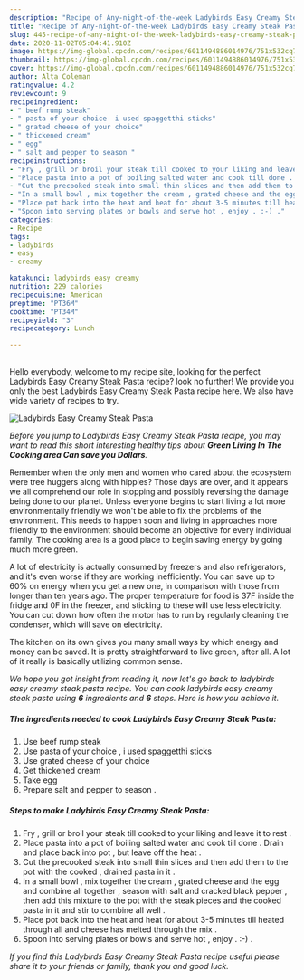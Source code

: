 ```yaml
---
description: "Recipe of Any-night-of-the-week Ladybirds Easy Creamy Steak Pasta"
title: "Recipe of Any-night-of-the-week Ladybirds Easy Creamy Steak Pasta"
slug: 445-recipe-of-any-night-of-the-week-ladybirds-easy-creamy-steak-pasta
date: 2020-11-02T05:04:41.910Z
image: https://img-global.cpcdn.com/recipes/6011494886014976/751x532cq70/ladybirds-easy-creamy-steak-pasta-recipe-main-photo.jpg
thumbnail: https://img-global.cpcdn.com/recipes/6011494886014976/751x532cq70/ladybirds-easy-creamy-steak-pasta-recipe-main-photo.jpg
cover: https://img-global.cpcdn.com/recipes/6011494886014976/751x532cq70/ladybirds-easy-creamy-steak-pasta-recipe-main-photo.jpg
author: Alta Coleman
ratingvalue: 4.2
reviewcount: 9
recipeingredient:
- " beef rump steak"
- " pasta of your choice  i used spaggetthi sticks"
- " grated cheese of your choice"
- " thickened cream"
- " egg"
- " salt and pepper to season "
recipeinstructions:
- "Fry , grill or broil your steak till cooked to your liking and leave it to rest ."
- "Place pasta into a pot of boiling salted water and cook till done . Drain and place back into pot , but leave off the heat ."
- "Cut the precooked steak into small thin slices and then add them to the pot with the cooked , drained pasta in it ."
- "In a small bowl , mix together the cream , grated cheese and the egg and combine all together , season with salt and cracked black pepper , then add this mixture to the pot with the steak pieces and the cooked pasta in it and stir to combine all well ."
- "Place pot back into the heat and heat for about 3-5 minutes till heated through all and cheese has melted through the mix ."
- "Spoon into serving plates or bowls and serve hot , enjoy . :-) ."
categories:
- Recipe
tags:
- ladybirds
- easy
- creamy

katakunci: ladybirds easy creamy 
nutrition: 229 calories
recipecuisine: American
preptime: "PT36M"
cooktime: "PT34M"
recipeyield: "3"
recipecategory: Lunch

---
```

<br>
Hello everybody, welcome to my recipe site, looking for the perfect Ladybirds Easy Creamy Steak Pasta recipe? look no further! We provide you only the best Ladybirds Easy Creamy Steak Pasta recipe here. We also have wide variety of recipes to try.
<br>


![Ladybirds Easy Creamy Steak Pasta](https://img-global.cpcdn.com/recipes/6011494886014976/751x532cq70/ladybirds-easy-creamy-steak-pasta-recipe-main-photo.jpg)

<i>Before you jump to Ladybirds Easy Creamy Steak Pasta recipe, you may want to read this short interesting healthy tips about 
<strong>Green Living In The Cooking area Can save you Dollars</strong>.</i>
</br>

Remember when the only men and women who cared about the ecosystem were tree huggers along with hippies? Those days are over, and it appears we all comprehend our role in stopping and possibly reversing the damage being done to our planet. Unless everyone begins to start living a lot more environmentally friendly we won't be able to fix the problems of the environment. This needs to happen soon and living in approaches more friendly to the environment should become an objective for every individual family. The cooking area is a good place to begin saving energy by going much more green.

A lot of electricity is actually consumed by freezers and also refrigerators, and it's even worse if they are working inefficiently. You can save up to 60% on energy when you get a new one, in comparison with those from longer than ten years ago. The proper temperature for food is 37F inside the fridge and 0F in the freezer, and sticking to these will use less electricity. You can cut down how often the motor has to run by regularly cleaning the condenser, which will save on electricity.

The kitchen on its own gives you many small ways by which energy and money can be saved. It is pretty straightforward to live green, after all. A lot of it really is basically utilizing common sense.


<i>We hope you got insight from reading it, now let's go back to ladybirds easy creamy steak pasta recipe. You can cook ladybirds easy creamy steak pasta using <strong>6</strong> ingredients and <strong>6</strong> steps. Here is how you achieve it.
</i>

##### The ingredients needed to cook Ladybirds Easy Creamy Steak Pasta:

1. Use  beef rump steak
1. Use  pasta of your choice , i used spaggetthi sticks
1. Use  grated cheese of your choice
1. Get  thickened cream
1. Take  egg
1. Prepare  salt and pepper to season .


##### Steps to make Ladybirds Easy Creamy Steak Pasta:

1. Fry , grill or broil your steak till cooked to your liking and leave it to rest .
1. Place pasta into a pot of boiling salted water and cook till done . Drain and place back into pot , but leave off the heat .
1. Cut the precooked steak into small thin slices and then add them to the pot with the cooked , drained pasta in it .
1. In a small bowl , mix together the cream , grated cheese and the egg and combine all together , season with salt and cracked black pepper , then add this mixture to the pot with the steak pieces and the cooked pasta in it and stir to combine all well .
1. Place pot back into the heat and heat for about 3-5 minutes till heated through all and cheese has melted through the mix .
1. Spoon into serving plates or bowls and serve hot , enjoy . :-) .


<i>If you find this Ladybirds Easy Creamy Steak Pasta recipe useful please share it to your friends or family, thank you and good luck.</i>
